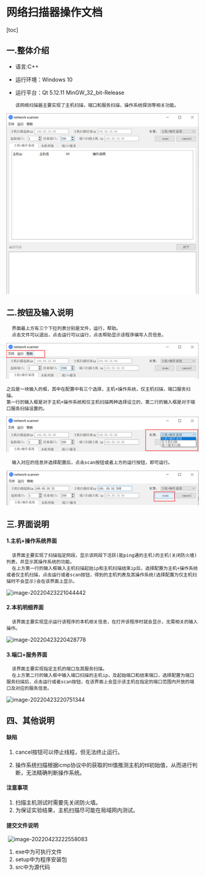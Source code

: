 # 网络扫描器操作文档



[toc]

## 一.整体介绍

* 语言:C++

* 运行环境：Windows 10 

* 运行平台：Qt 5.12.11 MinGW_32_bit-Release

  

      该网络扫描器主要实现了主机扫描，端口和服务扫描，操作系统探测等相关功能。

![image](https://github.com/czffzc/network-scanner/blob/master/image/image-20220423215345126.png)

## 二.按钮及输入说明

      界面最上方有三个下拉列表分别是文件，运行，帮助。
      点击文件可以退出，点击运行可以运行，点击帮助显示该程序编写人员信息。

![image](https://github.com/czffzc/network-scanner/blob/master/image/image-20220423215527275.png)




    之后是一块输入的框，其中在配置中有三个选择，主机+操作系统，仅主机扫描，端口服务扫描。
    第一行的输入框是对于主机+操作系统和仅主机扫描两种选择设立的，第二行的输入框是对于端口服务扫描设置的。

![image](https://github.com/czffzc/network-scanner/blob/master/image/image-20220423215605188.png)

      输入对应的信息并选择配置后，点击scan按钮或者上方的运行按钮，即可运行。

![image](https://github.com/czffzc/network-scanner/blob/master/image/image-20220423215741331.png)



## 三.界面说明

#### 1.主机+操作系统界面
      该界面主要实现了扫描指定网段，显示该网段下活跃(能ping通的主机)的主机(关闭防火墙)列表，并显示其操作系统的功能。
      在上方第一行的输入框输入主机扫描起始ip和主机扫描结束ip后，选择配置为主机+操作系统或者仅主机扫描，点击运行或者scan按钮，得到的主机列表及其操作系统(选择配置为仅主机扫描时不会显示)会在该界面上显示。


![image-20220423221044442](C:\Users\dell\AppData\Roaming\Typora\typora-user-images\image-20220423221044442.png)



#### 2.本机明细界面

      该界面主要实现显示运行该程序的本机相关信息，在打开该程序时就会显示，无需相关的输入操作。
![image-20220423220428778](C:\Users\dell\AppData\Roaming\Typora\typora-user-images\image-20220423220428778.png)



#### 3.端口+服务界面

      该界面主要实现指定主机的端口及其服务扫描。
      在上方第二行的输入框中输入端口扫描的主机ip，及起始端口和结束端口，选择配置为端口服务扫描后，点击运行或者scan按钮，在该界面上会显示该主机在指定的端口范围内开放的端口及对应的服务信息。

![image-20220423220751344](C:\Users\dell\AppData\Roaming\Typora\typora-user-images\image-20220423220751344.png)

## 四、其他说明

#### 缺陷

1. cancel按钮可以停止线程，但无法终止运行。

2. 操作系统扫描根据icmp协议中的获取的ttl值推测主机的ttl初始值，从而进行判断，无法精确判断操作系统。

#### 注意事项

1. 扫描主机测试时需要先关闭防火墙。
2. 为保证实验结果，主机扫描尽可能在局域网内测试。

#### 提交文件说明

​	![image-20220423222558083](C:\Users\dell\AppData\Roaming\Typora\typora-user-images\image-20220423222558083.png)

1. exe中为可执行文件
2. setup中为程序安装包
3. src中为源代码